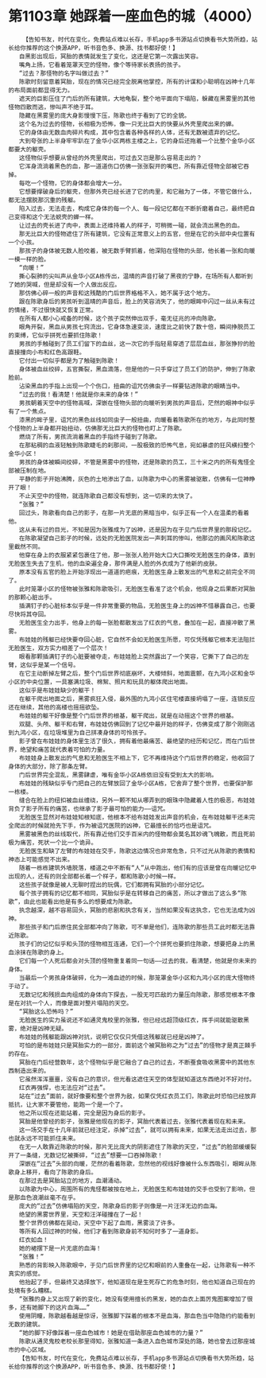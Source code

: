 # 第1103章 她踩着一座血色的城（4000）
        【告知书友，时代在变化，免费站点难以长存，手机app多书源站点切换看书大势所趋，站长给你推荐的这个换源APP，听书音色多、换源、找书都好使！】
       自黑影出现后，冥胎的表情就发生了变化，这还是它第一次露出笑容。
       嘴角上扬，它看着笼罩天空的怪物，像个等待家长表扬的孩子。
       “过去？那怪物的名字叫做过去？”
       陈歌时刻留意着冥胎，现在的情况已经完全脱离他掌控，所有的计谋和小聪明在凶神十几年的布局面前都显得无力。
       遮天的巨影压住了门后的所有建筑，大地龟裂，整个地平面向下塌陷，躲藏在黑雾里的其他怪物四散而逃，惨叫声不绝于耳。
       隐藏在黑雾里的庞大身影慢慢下压，陈歌也终于看到了它的全貌。
       这个名为过去的怪物，长相极为恐怖，像一只无比巨大的快要从外壳里爬出来的蝉。
       它的身体由无数血肉碎片构成，其中包含着各种各样的人体，还有无数被遗弃的记忆。
       大到夸张的上半身牢牢趴在了金华小区两栋主楼之上，它的身后还拖着一个比整个金华小区都要大的躯壳。
       这怪物似乎想要从曾经的外壳里爬出，可过去又岂是那么容易走出的？
       它浑身流淌着黑色的血，那一道道伤口仿佛一张张裂开的嘴巴，所有靠近怪物全部被它吞掉。
       每吃一个怪物，它的身体都会增大一分。
       它想要撑破身后的躯壳，但那外壳已经长进了它的肉里，和它融为了一体，不管它做什么，都无法摆脱那沉重的残躯。
       陷入过去，无法走去，构成它身体的每一个人、每一段记忆都在不断折磨着自己，最终把自己变得和这个无法蜕壳的蝉一样。
       让过去的壳长进了肉中，表面上还维持着人的样子，可稍微一碰，就会流出黑色的血。
       那无比巨大的怪物遮住了所有建筑，它没有正常意义上的五官，但是在它的头部中央位置有一个小孩。
       那孩子的身体被无数人脸咬着，被无数手臂抓着，他深陷在怪物的头部，他长着一张和向暖一模一样的脸。
       “向暖！”
       撕心裂肺的尖叫声从金华小区A栋传出，温晴的声音打破了黑夜的宁静，在场所有人都听到了她的哭喊，但是却没有一个人做出反应。
       那仿佛心碎一般的声音和这残酷的门后世界格格不入，她不属于这个地方。
       跟在陈歌身后的男孩听到温晴的声音后，脸上的笑容消失了，他的眼眸中闪过一丝从未有过的情绪，不过很快就又恢复正常。
       在所有人都小心戒备的时候，这个孩子突然伸出双手，毫无征兆的冲向陈歌。
       眼角开裂，黑血从男孩七窍流出，它身体急速变淡，速度比之前快了数十倍，瞬间挣脱员工的束缚，它似乎拼死也要抓住陈歌！
       男孩的手触碰到了员工们留下的血丝，这一次它的手指轻易穿透了层层血丝，那张狰狞的脸直接撞向小布和红色高跟鞋。
       它付出一切似乎都是为了触碰到陈歌！
       身体被血丝绞碎，五官撕裂，黑血滴落，但是他的一只手穿过了员工们的防护，伸到了陈歌脸前。
       沾染黑血的手指上出现一个个伤口，扭曲的诅咒仿佛虫子一样要钻进陈歌的眼睛当中。
       “过去的我！看清楚！他就是你未来的身体！”
       男孩朝着天空中的怪物高喊，深嵌在怪物头部的向暖听到男孩的声音后，茫然的眼神中似乎有了一个焦点。
       漆黑的眸子里，诅咒的黑色丝线如同虫子一般扭曲，向暖看着陈歌所在的地方，与此同时整个怪物的上半身都开始扭动，仿佛那无比巨大的怪物也盯上了陈歌。
       燃烧了所有，男孩流淌着黑血的手指终于碰到了陈歌。
       在那粘稠的血液轻触到陈歌睫毛的刹那间，一股极致的恐怖气息，宛如暴虐的狂风横扫整个金华小区！
       男孩的身体被瞬间绞碎，不管是黑雾中的怪物，还是陈歌的员工，三十米之内的所有鬼怪全部被压制在地。
       平静的影子开始沸腾，灰色的土地渗出了血，以陈歌为中心的黑雾被驱散，仿佛有一位神睁开了眼！
       不止天空中的怪物，就连陈歌自己都没有想到，这一切来的太快了。
       “张雅？”
       回过头，陈歌看向自己的影子，在那一片无底的黑暗当中，似乎正有一个人在温柔的看着他。
       这从未有过的目光，不知是因为张雅成为了凶神，还是因为在于见门后世界里的那段记忆。
       在陈歌凝望自己影子的时候，远处的无脸医院发出一声刺耳的惨叫，他那边的画风和陈歌这里截然不同。
       他穿在身上的衣服紧紧包裹住了他，那一张张人脸开始大口大口撕咬无脸医生的身体，直到无脸医生失去了生机，他的血染遍全身，那件满是人脸的外衣成为了他新的皮肤。
       原本没有五官的脸上开始浮现出一道道的疤痕，无脸医生身上散发出的气息和之前完全不同了。
       此时笼罩小区的怪物被张雅和陈歌吸引，无脸医生看准了这个机会，他现身之后果断对冥胎的那颗心脏出手。
       插满钉子的心脏标本似乎是一件非常重要的物品，无脸医生身上的凶神不惜暴露自己，也要尽快将其夺回。
       无脸医生全力出手，他身上的每一张脸都散发出了红衣的气息，叠加在一起，直接冲散了黑雾。
       布娃娃的残躯已经快要夺回心脏，它自然不会如无脸医生所愿，可仅凭残躯它根本无法阻拦无脸医生，双方实力相差了一个层次！
       眼看那颗插满钉子的心脏要被夺走，布娃娃脸上突然露出了一个笑容，它撕下了自己的左臂，这似乎是某一个信号。
       在它主动断掉左臂之后，整个门后世界彻底崩坏，大楼倾斜，地面震颤，在九鸿小区和金华小区的中央位置，一具塞满垃圾、棉絮、照片和玩具的躯体爬出地面。
       这似乎是布娃娃缺少的躯干！
       在躯干爬出地面之后，黑雾疯狂入侵，最外围的九鸿小区住宅楼直接坍塌了一座，连锁反应还在继续，其他的高楼也摇摇欲坠。
       布娃娃的躯干好像是整个门后世界的根基，躯干爬出，就是在动摇这个世界的根基。
       双腿、头颅、躯干和右臂，布娃娃仿佛回到了记忆中最开始的样子，仿佛变成了那个刚刚逃到九鸿小区，在垃圾堆里为自己拼凑身体的可怜孩子。
       影子曾在布娃娃的身体里生活了很久，拥有着他最痛苦、最绝望的经历和记忆，而在门后世界，绝望和痛苦就代表着可怕的力量。
       布娃娃身上散发出的气息和无脸医生不相上下，它不再维持这个门后世界的稳定，他收回了身体的大部分，除了那条左臂。
       门后世界完全混乱，黑雾肆虐，唯有金华小区A栋依旧没有受到太大的影响。
       布娃娃的残缺似乎专门把自己的左臂放回了金华小区A栋，它舍弃了整个世界，也要保护那一栋楼。
       缝合在脸上的纽扣被血丝缠绕，另外一颗不知从哪弄到的眼珠中隐藏着人性的极恶，布娃娃背负了影子所有的痛苦，也继承了影子最可怕的能力——诅咒。
       无脸医生显然对布娃娃知根知底，他根本不给布娃娃发出声音的机会，在布娃娃躯干还未完全爬出的时候就抢先下手，作为被诅咒医院的凶神，它最擅长的恰巧也是诅咒。
       黑雾被黑色的丝线取代，所有靠近他们交手百米内的怪物都会莫名其妙魂飞魄散，而且死前极为痛苦，死状一个比一个诡异。
       无脸医生和缺了左臂的布娃娃在交手，陈歌这边情况也非常危急，只不过光从陈歌的表情和神态上可能感觉不出来。
       随着一栋栋建筑外墙脱落，楼道之中不断有“人”从中跑出，他们有的应该是曾在向暖记忆中出现的人，还有的则全部都长着一个样子，都和陈歌小时候一样。
       这些孩子就像是被人无聊时捏出的玩偶，它们都拥有冥胎的小部分记忆。
       每个孩子拥有的记忆都不相同，冥胎似乎是在转移自己的痛苦，所以才做出了这么多“陈歌”，由此也能看出他是有多么的想要成为陈歌。
       执念越深，越不容易回头，冥胎的悲剧和执念有关，当然如果没有这执念，它也无法成为凶神。
       那些孩子和门后原住民全部都冲向了陈歌，可不单是他们，连陈歌的那些员工此时都无法靠近陈歌。
       孩子们的记忆似乎和头顶的怪物相互连通，它们一个个拼死也要抓住陈歌，想要把身上的黑血涂抹在陈歌的身上。
       它们每一个人死后都会对头顶的怪物重复着同一句话——过去的我，看清楚，他就是你未来的身体。
       当最后一个男孩身体破碎，化为一滩血迹的时候，那笼罩金华小区和九鸿小区的庞大怪物终于动了。
       无数记忆和残损血肉组成的身体向下探去，一股无可匹敌的力量压向陈歌，那感觉根本不像是在对抗一个人，而像是面对整片塌陷的天空。
       “冥胎这么恐怖吗？”
       无脸医生的实力虽说还不如通灵鬼校里的张雅，但已经远超顶级红衣，挥手间就能驱散黑雾，绝对是凶神无疑。
       布娃娃的残躯能跟凶神对抗，说明它仅仅只凭借这残躯就已经是凶神了。
       可怕的是布娃娃只是冥胎实力的一部分，面前这个被冥胎称之为“过去”的怪物才是真正棘手的存在。
       冥胎在门后经营数年，这个怪物似乎是它融合了自己的过去，不断蚕食吸收黑雾中的其他东西制造出来的。
       它虽然浑浑噩噩，没有自己的意识，但光看这遮住天空的体型就知道这东西绝对不好对付。
       红衣再强悍，也无法应对“过去”。
       站在“过去”面前，就好像要和整个世界为敌，如果仅凭红衣员工们，陈歌此时恐怕已经放弃抵抗，让大家不要管他，能跑一个是一个了。
       他之所以现在还能站着，完全是因为身后的影子。
       冥胎是他曾经的影子，张雅是他现在的影子，冥胎代表着过去，张雅代表着现在和未来。
       这一场交手在十几年前就已经注定，杀掉“过去”，就可以拥有未来，如果无法走出过去，那也就永远不可能抓住未来。
       在无一人敢靠近陈歌的时候，那片无比庞大的阴影遮住了陈歌的天空，“过去”的脸部缓缓裂开了一条缝，无数记忆被撕碎，“过去”想要一口吞掉陈歌！
       深嵌在“过去”头部的向暖，茫然的看着陈歌，忽然他的视线好像被什么东西吸引，眼眸从陈歌身上移开，看向了陈歌的身后。
       在那过去是冥胎站立的地方，血潮涌动。
       以陈歌为中心，周围所有的鬼怪都被按在地上，无脸医生和布娃娃的交手也受到了影响，但是那血色浪潮丝毫不在乎。
       庞大的“过去”仿佛塌陷的天空，陈歌身后的影子则像是一片汪洋无边的血海。
       绝望的黑雾世界里，天空和汪洋碰撞在了一起！
       整个世界仿佛都在晃动，天空中下起了血雨，黑雾淡了许多。
       等所有人回过神的时候，他们才看到陈歌身前不知何时多了一道身影。
       红衣如血！
       她的裙摆下是一片无底的血海！
       “张雅！”
       熟悉的背影映入陈歌眼中，于见门后世界里的记忆和眼前的人重叠在一起，让陈歌有一种不真实的感觉。
       他抬起了手，但最终又选择放下，他知道现在是生死存亡的危急时刻，他也知道自己现在的处境有多么糟糕。
       “张雅的身上又出现了新的变化，她没有使用擅长的黑发，她的血衣上面厉鬼图案增加了很多，还有她脚下的这片血海……”
       使用阴瞳，陈歌越看越是惊讶，张雅脚下踩着的根本不是血海，那血色当中隐隐约约能看到无数的建筑。
       “她的脚下好像踩着一座血色城市！她是在借助那座血色城市的力量？”
       陈歌从通灵鬼校老校长那里得知，张雅知道一条进入血色城市深处的路，她也曾去过那座城市的中心区域。
       【告知书友，时代在变化，免费站点难以长存，手机app多书源站点切换看书大势所趋，站长给你推荐的这个换源APP，听书音色多、换源、找书都好使！】